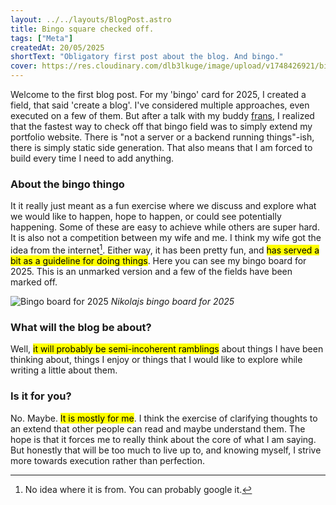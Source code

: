 ```yaml
---
layout: ../../layouts/BlogPost.astro
title: Bingo square checked off.
tags: ["Meta"]
createdAt: 20/05/2025
shortText: "Obligatory first post about the blog. And bingo."
cover: https://res.cloudinary.com/dlb3lkuge/image/upload/v1748426921/bingo_card_nvnlcx.jpg
---
```


Welcome to the first blog post. For my 'bingo' card for 2025, I created a field, that said 'create a blog'. I've considered multiple approaches, even executed on a few of them. But after a talk with my buddy [frans](https://frans.today), I realized that the fastest way to check off that bingo field was to simply extend my portfolio website.
There is "not a server or a backend running things"-ish, there is simply static side generation. That also means that I am forced to build every time I need to add anything.

### About the bingo thingo
It it really just meant as a fun exercise where we discuss and explore what we would like to happen, hope to happen, or could see potentially happening. Some of these are easy to achieve while others are super hard. It is also not a competition between my wife and me. I think my wife got the idea from the internet[^1]. Either way, it has been pretty fun, and <mark>has served a bit as a guideline for doing things</mark>.
Here you can see my bingo board for 2025. This is an unmarked version and a few of the fields have been marked off.

![Bingo board for 2025](https://res.cloudinary.com/dlb3lkuge/image/upload/v1748426921/bingo_card_nvnlcx.jpg)
*Nikolajs bingo board for 2025*

### What will the blog be about?
Well, <mark>it will probably be semi-incoherent ramblings</mark> about things I have been thinking about, things I enjoy or things that I would like to explore while writing a little about them.

### Is it for you?
No. Maybe. <mark>It is mostly for me</mark>. I think the exercise of clarifying thoughts to an extend that other people can read and maybe understand them. The hope is that it forces me to really think about the core of what I am saying. But honestly that will be too much to live up to, and knowing myself, I strive more towards execution rather than perfection.


[^1]: No idea where it is from. You can probably google it.